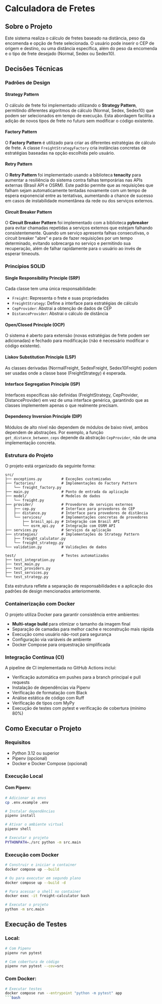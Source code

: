 # Calculadora de Fretes

## Sobre o Projeto

Este sistema realiza o cálculo de fretes baseado na distância, peso da encomenda e opção de frete selecionada. O usuário pode inserir o CEP de origem e destino, ou uma distância específica, além do peso da encomenda e o tipo de frete desejado (Normal, Sedex ou Sedex10).

## Decisões Técnicas

### Padrões de Design

#### Strategy Pattern
O cálculo de frete foi implementado utilizando o **Strategy Pattern**, permitindo diferentes algoritmos de cálculo (Normal, Sedex, Sedex10) que podem ser selecionados em tempo de execução. Esta abordagem facilita a adição de novos tipos de frete no futuro sem modificar o código existente.

#### Factory Pattern
O **Factory Pattern** é utilizado para criar as diferentes estratégias de cálculo de frete. A classe `FreightStrategyFactory` cria instâncias concretas de estratégias baseadas na opção escolhida pelo usuário.

#### Retry Pattern
O **Retry Pattern** foi implementado usando a biblioteca **tenacity** para aumentar a resiliência do sistema contra falhas temporárias nas APIs externas (Brasil API e OSRM). Este padrão permite que as requisições que falham sejam automaticamente tentadas novamente com um tempo de espera exponencial entre as tentativas, aumentando a chance de sucesso em casos de instabilidade momentânea da rede ou dos serviços externos.

#### Circuit Breaker Pattern
O **Circuit Breaker Pattern** foi implementado com a biblioteca **pybreaker** para evitar chamadas repetidas a serviços externos que estejam falhando consistentemente. Quando um serviço apresenta falhas consecutivas, o circuit breaker "abre" e para de fazer requisições por um tempo determinado, evitando sobrecarga no serviço e permitindo sua recuperação, além de falhar rapidamente para o usuário ao invés de esperar timeouts.

### Princípios SOLID

#### Single Responsibility Principle (SRP)
Cada classe tem uma única responsabilidade:
- `Freight`: Representa o frete e suas propriedades
- `FreightStrategy`: Define a interface para estratégias de cálculo
- `CepProvider`: Abstrai a obtenção de dados de CEP
- `DistanceProvider`: Abstrai o cálculo de distância

#### Open/Closed Principle (OCP)
O sistema é aberto para extensão (novas estratégias de frete podem ser adicionadas) e fechado para modificação (não é necessário modificar o código existente).

#### Liskov Substitution Principle (LSP)
As classes derivadas (NormalFreight, SedexFreight, Sedex10Freight) podem ser usadas onde a classe base (FreightStrategy) é esperada.

#### Interface Segregation Principle (ISP)
Interfaces específicas são definidas (FreightStrategy, CepProvider, DistanceProvider) em vez de uma interface genérica, garantindo que as classes implementem apenas o que realmente precisam.

#### Dependency Inversion Principle (DIP)
Módulos de alto nível não dependem de módulos de baixo nível, ambos dependem de abstrações. Por exemplo, a função `get_distance_between_ceps` depende da abstração `CepProvider`, não de uma implementação concreta.

### Estrutura do Projeto

O projeto está organizado da seguinte forma:

```
src/
├── exceptions.py         # Exceções customizadas
├── factories/            # Implementações do Factory Pattern
│   └── freight_factory.py
├── main.py               # Ponto de entrada da aplicação
├── model/                # Modelos de dados
│   └── freight.py
├── provider/             # Provedores de serviços externos
│   ├── cep.py            # Interface para provedores de CEP
│   ├── distance.py       # Interface para provedores de distância
│   └── services/         # Implementações concretas de provedores
│       ├── brasil_api.py # Integração com Brasil API
│       └── osrm_api.py   # Integração com OSRM API
├── services.py           # Serviços da aplicação
├── strategies/           # Implementações do Strategy Pattern
│   ├── freight_calulator.py
│   └── freight_strategy.py
└── validation.py         # Validações de dados

test/                     # Testes automatizados
├── test_integration.py
├── test_main.py
├── test_providers.py
├── test_services.py
└── test_strategy.py
```

Esta estrutura reflete a separação de responsabilidades e a aplicação dos padrões de design mencionados anteriormente.

### Containerização com Docker

O projeto utiliza Docker para garantir consistência entre ambientes:

- **Multi-stage build** para otimizar o tamanho da imagem final
- Separação de camadas para melhor cache e reconstrução mais rápida
- Execução como usuário não-root para segurança
- Configuração via variáveis de ambiente
- Docker Compose para orquestração simplificada

### Integração Contínua (CI)

A pipeline de CI implementada no GitHub Actions inclui:

- Verificação automática em pushes para a branch principal e pull requests
- Instalação de dependências via Pipenv
- Verificação de formatação com Black
- Análise estática de código com Ruff
- Verificação de tipos com MyPy
- Execução de testes com pytest e verificação de cobertura (mínimo 80%)

## Como Executar o Projeto

### Requisitos

- Python 3.12 ou superior
- Pipenv (opcional)
- Docker e Docker Compose (opcional)

### Execução Local

#### Com Pipenv:

```bash
# Adicionar as envs
cp .env.example .env

# Instalar dependências
pipenv install

# Ativar o ambiente virtual
pipenv shell

# Executar o projeto
PYTHONPATH=./src python -m src.main
```

### Execução com Docker

```bash
# Construir e iniciar o container
docker compose up --build

# Ou para executar em segundo plano
docker compose up --build -d

# Para acessar o shell no container
docker exec -it freight-calculator bash

# Executar o projeto
python -m src.main
```

## Execução de Testes

### Local:

```bash
# Com Pipenv
pipenv run pytest

# Com cobertura de código
pipenv run pytest --cov=src
```

### Com Docker:

```bash
# Executar testes
docker compose run --entrypoint "python -m pytest" app
```bash
